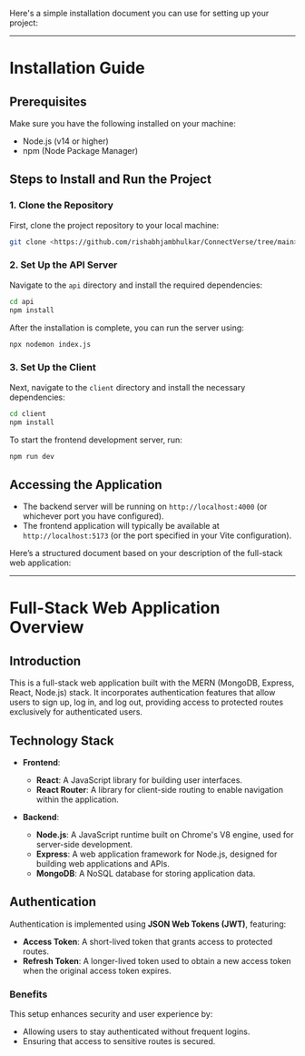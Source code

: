 Here's a simple installation document you can use for setting up your project:

---

# Installation Guide

## Prerequisites
Make sure you have the following installed on your machine:
- Node.js (v14 or higher)
- npm (Node Package Manager)

## Steps to Install and Run the Project

### 1. Clone the Repository
First, clone the project repository to your local machine:
```bash
git clone <https://github.com/rishabhjambhulkar/ConnectVerse/tree/main>

```

### 2. Set Up the API Server
Navigate to the `api` directory and install the required dependencies:
```bash
cd api
npm install
```

After the installation is complete, you can run the server using:
```bash
npx nodemon index.js
```

### 3. Set Up the Client
Next, navigate to the `client` directory and install the necessary dependencies:
```bash
cd client
npm install
```

To start the frontend development server, run:
```bash
npm run dev
```

## Accessing the Application
- The backend server will be running on `http://localhost:4000` (or whichever port you have configured).
- The frontend application will typically be available at `http://localhost:5173` (or the port specified in your Vite configuration).






Here’s a structured document based on your description of the full-stack web application:

---

# Full-Stack Web Application Overview

## Introduction
This is a full-stack web application built with the MERN (MongoDB, Express, React, Node.js) stack. It incorporates authentication features that allow users to sign up, log in, and log out, providing access to protected routes exclusively for authenticated users.

## Technology Stack
- **Frontend**: 
  - **React**: A JavaScript library for building user interfaces.
  - **React Router**: A library for client-side routing to enable navigation within the application.

- **Backend**: 
  - **Node.js**: A JavaScript runtime built on Chrome's V8 engine, used for server-side development.
  - **Express**: A web application framework for Node.js, designed for building web applications and APIs.
  - **MongoDB**: A NoSQL database for storing application data.

## Authentication
Authentication is implemented using **JSON Web Tokens (JWT)**, featuring:
- **Access Token**: A short-lived token that grants access to protected routes.
- **Refresh Token**: A longer-lived token used to obtain a new access token when the original access token expires.

### Benefits
This setup enhances security and user experience by:
- Allowing users to stay authenticated without frequent logins.
- Ensuring that access to sensitive routes is secured.


